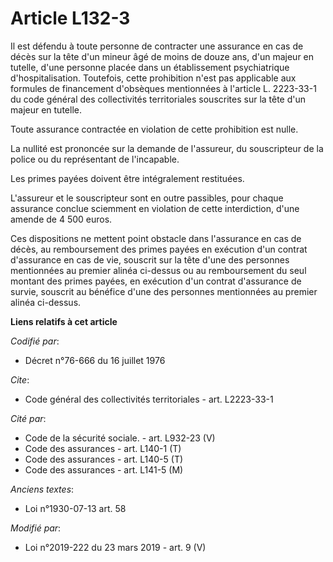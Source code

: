 # Article L132-3

Il est défendu à toute personne de contracter une assurance en cas de décès sur la tête d'un mineur âgé de moins de douze
ans, d'un majeur en tutelle, d'une personne placée dans un établissement psychiatrique d'hospitalisation. Toutefois, cette
prohibition n'est pas applicable aux formules de financement d'obsèques mentionnées à l'article L. 2223-33-1 du code général
des collectivités territoriales souscrites sur la tête d'un majeur en tutelle.

Toute assurance contractée en violation de cette prohibition est nulle.

La nullité est prononcée sur la demande de l'assureur, du souscripteur de la police ou du représentant de l'incapable.

Les primes payées doivent être intégralement restituées.

L'assureur et le souscripteur sont en outre passibles, pour chaque assurance conclue sciemment en violation de cette
interdiction, d'une amende de 4 500 euros.

Ces dispositions ne mettent point obstacle dans l'assurance en cas de décès, au remboursement des primes payées en exécution
d'un contrat d'assurance en cas de vie, souscrit sur la tête d'une des personnes mentionnées au premier alinéa ci-dessus ou
au remboursement du seul montant des primes payées, en exécution d'un contrat d'assurance de survie, souscrit au bénéfice
d'une des personnes mentionnées au premier alinéa ci-dessus.

**Liens relatifs à cet article**

_Codifié par_:

  - Décret n°76-666 du 16 juillet 1976

_Cite_:

  - Code général des collectivités territoriales - art. L2223-33-1

_Cité par_:

  - Code de la sécurité sociale. - art. L932-23 (V)
  - Code des assurances - art. L140-1 (T)
  - Code des assurances - art. L140-5 (T)
  - Code des assurances - art. L141-5 (M)

_Anciens textes_:

  - Loi n°1930-07-13 art. 58

_Modifié par_:

  - Loi n°2019-222 du 23 mars 2019 - art. 9 (V)
